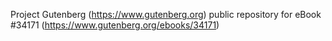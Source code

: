 Project Gutenberg (https://www.gutenberg.org) public repository for eBook #34171 (https://www.gutenberg.org/ebooks/34171)
